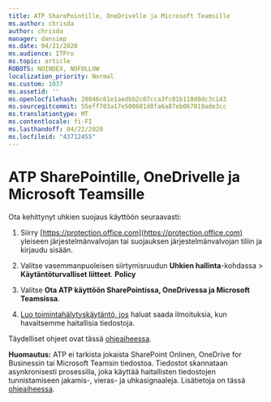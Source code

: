 ```yaml
---
title: ATP SharePointille, OneDrivelle ja Microsoft Teamsille
ms.author: chrisda
author: chrisda
manager: dansimp
ms.date: 04/21/2020
ms.audience: ITPro
ms.topic: article
ROBOTS: NOINDEX, NOFOLLOW
localization_priority: Normal
ms.custom: 1037
ms.assetid: ''
ms.openlocfilehash: 28046c61e1aedbb2c07cca3fc01b118d0dc3c143
ms.sourcegitcommit: 55eff703a17e500681d8fa6a87eb067019ade3cc
ms.translationtype: MT
ms.contentlocale: fi-FI
ms.lasthandoff: 04/22/2020
ms.locfileid: "43712455"
---
```

# <a name="atp-for-sharepoint-onedrive-and-microsoft-teams"></a>ATP SharePointille, OneDrivelle ja Microsoft Teamsille

Ota kehittynyt uhkien suojaus käyttöön seuraavasti:

1. Siirry [https://protection.office.com](https://protection.office.com) yleiseen järjestelmänvalvojan tai suojauksen järjestelmänvalvojan tiliin ja kirjaudu sisään.

2. Valitse vasemmanpuoleisen siirtymisruudun **Uhkien hallinta**-kohdassa \> **Käytäntöturvalliset liitteet**. **Policy**

3. Valitse **Ota ATP käyttöön SharePointissa, OneDrivessa ja Microsoft Teamsissa**.

4. [Luo toimintahälytyskäytäntö, jos](https://docs.microsoft.com/office365/securitycompliance/create-activity-alerts) haluat saada ilmoituksia, kun havaitsemme haitallisia tiedostoja.

Täydelliset ohjeet ovat tässä [ohjeaiheessa](https://docs.microsoft.com/office365/securitycompliance/turn-on-atp-for-spo-odb-and-teams).

**Huomautus:** ATP ei tarkista jokaista SharePoint Onlinen, OneDrive for Businessin tai Microsoft Teamsin tiedostoa. Tiedostot skannataan asynkronisesti prosessilla, joka käyttää haitallisten tiedostojen tunnistamiseen jakamis-, vieras- ja uhkasignaaleja. Lisätietoja on tässä [ohjeaiheessa](https://docs.microsoft.com/office365/securitycompliance/atp-for-spo-odb-and-teams).
